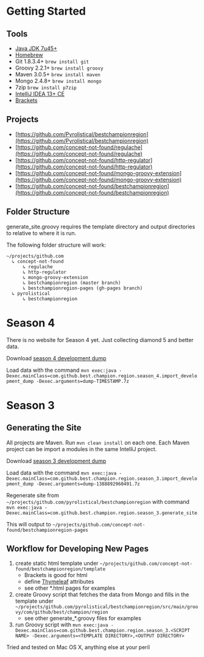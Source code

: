 Getting Started
===============

Tools
-----

* [Java JDK 7u45+](http://www.oracle.com/technetwork/java/javase/downloads/index.html)
* [Homebrew](http://brew.sh/)
* Git 1.8.3.4+ `brew install git`
* Groovy 2.2.1+ `brew install groovy`
* Maven 3.0.5+ `brew install maven`
* Mongo 2.4.8+ `brew install mongo`
* 7zip `brew install p7zip`
* [IntelliJ IDEA 13+ CE](http://www.jetbrains.com/idea/)
* [Brackets](http://brackets.io/)

Projects
--------

* [https://github.com/Pyrolistical/bestchampionregion](https://github.com/Pyrolistical/bestchampionregion)
* [https://github.com/concept-not-found/regulache](https://github.com/concept-not-found/regulache)
* [https://github.com/concept-not-found/http-regulator](https://github.com/concept-not-found/http-regulator)
* [https://github.com/concept-not-found/mongo-groovy-extension](https://github.com/concept-not-found/mongo-groovy-extension)
* [https://github.com/concept-not-found/bestchampionregion](https://github.com/concept-not-found/bestchampionregion)


Folder Structure
----------------

generate_site.groovy requires the template directory and output directories to relative to where it is run.

The following folder structure will work:

    ~/projects/github.com
      ↳ concept-not-found
          ↳ regulache
          ↳ http-regulator
          ↳ mongo-groovy-extension
          ↳ bestchampionregion (master branch)
          ↳ bestchampionregion-pages (gh-pages branch)
      ↳ pyrolistical
          ↳ bestchampionregion

Season 4
========

There is no website for Season 4 yet.  Just collecting diamond 5 and better data.

Download [season 4 development dump](https://www.dropbox.com/sh/vfin51td8flytg9/RMVDIynDdP)

Load data with the command `mvn exec:java -Dexec.mainClass=com.github.best.champion.region.season_4.import_development_dump -Dexec.arguments=dump-TIMESTAMP.7z`


Season 3
========

Generating the Site
-------------------

All projects are Maven.  Run `mvn clean install` on each one.  Each Maven project can be import a modules in the same IntelliJ project.

Download [season 3 development dump](https://www.dropbox.com/sh/vfin51td8flytg9/RMVDIynDdP)

Load data with the command `mvn exec:java -Dexec.mainClass=com.github.best.champion.region.season_3.import_development_dump -Dexec.arguments=dump-1388892960491.7z`

Regenerate site from `~/projects/github.com/pyrolistical/bestchampionregion` with command `mvn exec:java -Dexec.mainClass=com.github.best.champion.region.season_3.generate_site`

This will output to `~/projects/github.com/concept-not-found/bestchampionregion-pages`

Workflow for Developing New Pages
---------------------------------

1. create static html template under `~/projects/github.com/concept-not-found/bestchampionregion/template`
    * Brackets is good for html
    * define [Thymeleaf](http://www.thymeleaf.org/) attributes
    * see other *.html pages for examples
2. create Groovy script that fetches the data from Mongo and fills in the template under `~/projects/github.com/pyrolistical/bestchampionregion/src/main/groovy/com/github/best/champion/region`
    * see other generate_*.groovy files for examples
3. run Groovy script with `mvn exec:java -Dexec.mainClass=com.github.best.champion.region.season_3.<SCRIPT NAME> -Dexec.arguments=<TEMPLATE DIRECTORY>,<OUTPUT DIRECTORY>`

Tried and tested on Mac OS X, anything else at your peril
